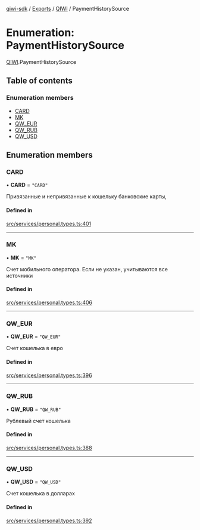 [qiwi-sdk](../README.md) / [Exports](../modules.md) / [QIWI](../modules/QIWI.md) / PaymentHistorySource

# Enumeration: PaymentHistorySource

[QIWI](../modules/QIWI.md).PaymentHistorySource

## Table of contents

### Enumeration members

- [CARD](QIWI.PaymentHistorySource.md#card)
- [MK](QIWI.PaymentHistorySource.md#mk)
- [QW\_EUR](QIWI.PaymentHistorySource.md#qw_eur)
- [QW\_RUB](QIWI.PaymentHistorySource.md#qw_rub)
- [QW\_USD](QIWI.PaymentHistorySource.md#qw_usd)

## Enumeration members

### CARD

• **CARD** = `"CARD"`

Привязанные и непривязанные к кошельку банковские
карты,

#### Defined in

[src/services/personal.types.ts:401](https://github.com/AlexXanderGrib/node-qiwi-sdk/blob/074077c/src/services/personal.types.ts#L401)

___

### MK

• **MK** = `"MK"`

Счет мобильного оператора. Если не указан, учитываются
все источники

#### Defined in

[src/services/personal.types.ts:406](https://github.com/AlexXanderGrib/node-qiwi-sdk/blob/074077c/src/services/personal.types.ts#L406)

___

### QW\_EUR

• **QW\_EUR** = `"QW_EUR"`

Счет кошелька в евро

#### Defined in

[src/services/personal.types.ts:396](https://github.com/AlexXanderGrib/node-qiwi-sdk/blob/074077c/src/services/personal.types.ts#L396)

___

### QW\_RUB

• **QW\_RUB** = `"QW_RUB"`

Рублевый счет кошелька

#### Defined in

[src/services/personal.types.ts:388](https://github.com/AlexXanderGrib/node-qiwi-sdk/blob/074077c/src/services/personal.types.ts#L388)

___

### QW\_USD

• **QW\_USD** = `"QW_USD"`

Счет кошелька в долларах

#### Defined in

[src/services/personal.types.ts:392](https://github.com/AlexXanderGrib/node-qiwi-sdk/blob/074077c/src/services/personal.types.ts#L392)
